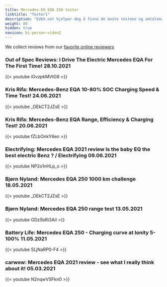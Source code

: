 ```yaml
---
title: Mercedes-EQ EQA 250 tester
linktitle: "Tester1"
description: "EVKX.net hjelper deg å finne de beste testene og omtalene av denne modellen. "
weight: 80
hidden: true
navicon: bi-person-video2
---
```

We collect reviews from our [favorite online reviewers](/guides/evreviewers/)

### Out of Spec Reviews: I Drive The Electric Mercedes EQA For The First Time! 28.10.2021

{{< youtube iGvzpkMVtG8 >}}

### Kris Rifa: Mercedes-Benz EQA 10-80% SOC Charging Speed & Time Test! 24.06.2021

{{< youtube _OEkCT2JZsE >}}

### Kris Rifa: Mercedes-Benz EQA Range, Efficiency & Charging Test! 20.06.2021

{{< youtube fZLbOnkY4eo >}}

### Electrifying: Mercedes EQA 2021 review Is the baby EQ the best electric Benz ? / Electrifying 09.06.2021

{{< youtube NP2o1nHLp_o >}}

### Bjørn Nyland: Mercedes EQA 250 1000 km challenge 18.05.2021

{{< youtube _OEkCT2JZsE >}}

### Bjørn Nyland: Mercedes EQA 250 range test 13.05.2021

{{< youtube GDz5bRi3AiI >}}

### Battery Life: Mercedes EQA 250 - Charging curve at Ionity 5-100% 11.05.2021

{{< youtube SLjNaRP0-F4 >}}

### carwow: Mercedes EQA 2021 review - see what I really think about it! 05.03.2021

{{< youtube N2nqwVSFkn0 >}}

